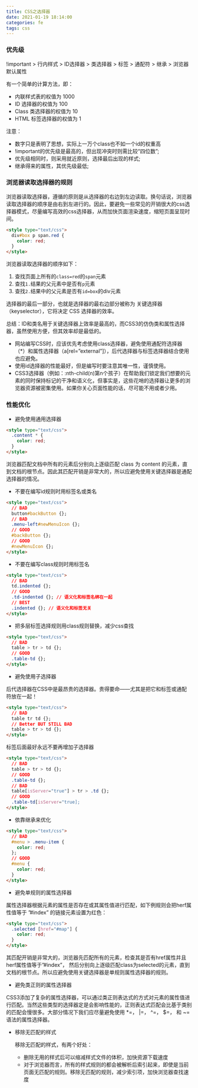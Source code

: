 ```yaml
---
title: CSS之选择器
date: 2021-01-19 18:14:00
categories: fe
tags: css
---
```


### 优先级

!important > 行内样式 > ID选择器 > 类选择器 > 标签 > 通配符 > 继承 > 浏览器默认属性

有一个简单的计算方法，即：

- 内联样式表的权值为 1000
- ID 选择器的权值为 100
- Class 类选择器的权值为 10
- HTML 标签选择器的权值为 1

注意：

- 数字只是表明了思想，实际上一万个class也不如一个id的权重高
- !important的优先级是最高的，但出现冲突时则需比较“四位数”;
- 优先级相同时，则采用就近原则，选择最后出现的样式;
- 继承得来的属性，其优先级最低;

### 浏览器读取选择器的规则

浏览器读取选择器，遵循的原则是从选择器的右边到左边读取。换句话说，浏览器读取选择器的顺序是由右到左进行的。因此，要避免一些常见的开销很大的css选择器模式，尽量编写高效的css选择器，从而加快页面渲染速度，缩短页面呈现时间。

```html
<style type="text/css">
  div#box p span.red {
    color: red;
  }
</style>
```

浏览器读取选择器的顺序如下：

1. 查找页面上所有的`class=red`的`span`元素
2. 查找`1.`结果的父元素中是否有`p`元素
3. 查找`2.`结果中的父元素是否有`id=box`的div元素

选择器的最后一部分，也就是选择器的最右边部分被称为 关键选择器 （keyselector），它将决定 CSS 选择器的效率。

总结：ID和类名用于关键选择器上效率是最高的，而CSS3的仿伪类和属性选择器，虽然使用方便，但其效率却是最低的。

- 网站编写CSS时，应该优先考虑使用class选择器，避免使用通配符选择器（*）和属性选择器（a[rel=”external”]），后代选择器与标签选择器结合使用也应避免。
- 使用id选择器的性能最好，但是编写时要注意其唯一性，谨慎使用。
- CSS3选择器（例如：:nth-child(n)第n个孩子）在帮助我们锁定我们想要的元素的同时保持标记的干净和语义化，但事实是，这些花哨的选择器让更多的浏览器资源被密集使用。如果你关心页面性能的话，尽可能不用或者少用。

### 性能优化

- 避免使用通用选择器

```html
<style type="text/css">
  .content * {
    color: red;
  }
</style>
```

浏览器匹配文档中所有的元素后分别向上逐级匹配 class 为 content 的元素，直到文档的根节点。因此其匹配开销是非常大的，所以应避免使用关键选择器是通配选择器的情况。

- 不要在编写id规则时用标签名或类名

```html
<style type="text/css">
  // BAD
  button#backButton {};
  // BAD
  .menu-left#newMenuIcon {};
  // GOOD
  #backButton {};
  // GOOD
  #newMenuIcon {};
</style>
```

- 不要在编写class规则时用标签名

```html
<style type="text/css">
  // BAD
  td.indented {};
  // GOOD
  .td-indented {}; // 语义化和标签名绑在一起
  // BEST
  .indented {}; // 语义化和标签无关
</style>
```

- 把多层标签选择规则用class规则替换，减少css查找

```html
<style type="text/css">
  // BAD
  table > tr > td {};
  // GOOD
  .table-td {};
</style>
```

- 避免使用子选择器

后代选择器在CSS中是最昂贵的选择器。贵得要命——尤其是把它和标签或通配符放在一起！

```html
<style type="text/css">
  // BAD
  table tr td {};
  // Better BUT STILL BAD
  table > tr > td {};
</style>
```

标签后面最好永远不要再增加子选择器

```html
<style type="text/css">
  // BAD
  table > tr > td {};
  // GOOD
  .table-td {};
  // BAD
  table[isServer="true"] > tr > .td {};
  // GOOD
  .table-td[isServer="true];
</style>
```

- 依靠继承来优化

```html
<style type="text/css">
  // BAD
  #menu > .menu-item {
    color: red;
  };
  // GOOD
  #menu {
    color: red;
  }
</style>
```

- 避免单规则的属性选择器

属性选择器根据元素的属性是否存在或其属性值进行匹配，如下例规则会把herf属性值等于 ”#index” 的链接元素设置为红色：

```html
<style type="text/css">
  .selected [href="#map"] {
    color: red;
  }
</style>
```

其匹配开销是非常大的，浏览器先匹配所有的元素，检查其是否有href属性并且herf属性值等于”#index”， 然后分别向上逐级匹配class为selected的元素，直到文档的根节点。所以应避免使用关键选择器是单规则属性选择器的规则。

- 避免类正则的属性选择器

CSS3添加了复杂的属性选择器，可以通过类正则表达式的方式对元素的属性值进行匹配。当然这些类型的选择器定是会影响性能的，正则表达式匹配会比基于类别的匹配会慢很多。大部分情况下我们应尽量避免使用 *=， |=， ^=， $=， 和 ~=语法的属性选择器。

- 移除无匹配的样式

  移除无匹配的样式，有两个好处：

  - 删除无用的样式后可以缩减样式文件的体积，加快资源下载速度
  - 对于浏览器而言，所有的样式规则的都会被解析后索引起来，即使是当前页面无匹配的规则。移除无匹配的规则，减少索引项，加快浏览器查找速度

### 